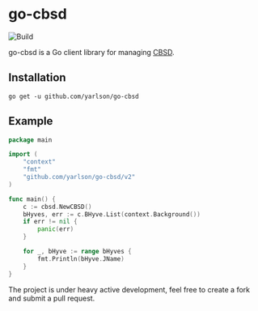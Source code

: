 # go-cbsd
![Build](https://github.com/yarlson/go-cbsd/workflows/Build/badge.svg)

go-cbsd is a Go client library for managing [CBSD](https://github.com/cbsd/cbsd).

## Installation

```shell script
go get -u github.com/yarlson/go-cbsd
```

## Example
```go
package main

import (
	"context"
	"fmt"
	"github.com/yarlson/go-cbsd/v2"
)

func main() {
	c := cbsd.NewCBSD()
	bHyves, err := c.BHyve.List(context.Background())
	if err != nil {
		panic(err)
	}

	for _, bHyve := range bHyves {
		fmt.Println(bHyve.JName)
	}
}

```

The project is under heavy active development, feel free to create a fork and submit a pull request.
